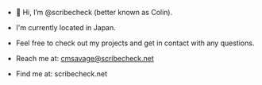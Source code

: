 - 👋 Hi, I’m @scribecheck (better known as Colin).
- I'm currently located in Japan.
- Feel free to check out my projects and get in contact with any questions.
  
- Reach me at: cmsavage@scribecheck.net
- Find me at: scribecheck.net
